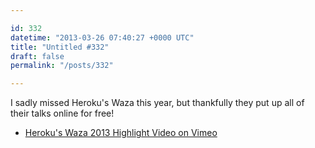 ```yaml
---

id: 332
datetime: "2013-03-26 07:40:27 +0000 UTC"
title: "Untitled #332"
draft: false
permalink: "/posts/332"

---
```


I sadly missed Heroku's Waza this year, but thankfully they put up all of their talks online for free! 

 
 * [Heroku's Waza 2013 Highlight Video on Vimeo](http://vimeo.com/61829655)


